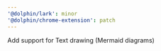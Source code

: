 ```yaml
---
'@dolphin/lark': minor
'@dolphin/chrome-extension': patch
---
```


Add support for Text drawing (Mermaid diagrams)
